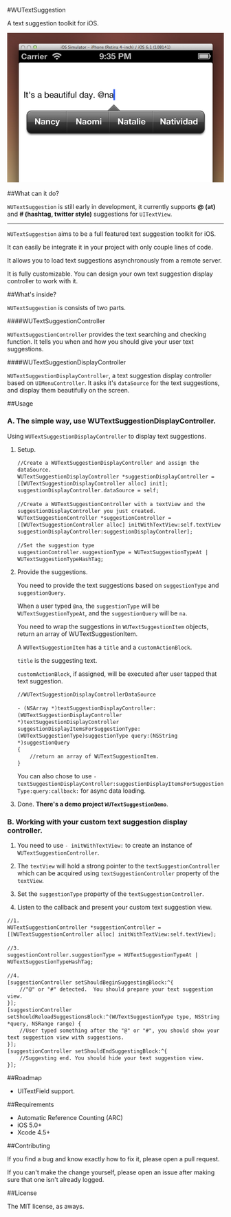 #WUTextSuggestion

A text suggestion toolkit for iOS.

![ScreenShot](Screenshots/screenshot.png)

##What can it do?

`WUTextSuggestion` is still early in development, it currently supports **@ (at)** and **\# (hashtag, twitter style)** suggestions for `UITextView`.

------

`WUTextSuggestion` aims to be a full featured text suggestion toolkit for iOS. 

It can easily be integrate it in your project with only couple lines of code.

It allows you to load text suggestions asynchronously from a remote server.

It is fully customizable. You can design your own text suggestion display controller to work with it.

##What's inside?

`WUTextSuggestion` is consists of two parts.

####WUTextSuggestionController

`WUTextSuggestionController` provides the text searching and checking function. It tells you when and how you should give your user text suggestions.

####WUTextSuggestionDisplayController

`WUTextSuggestionDisplayController`, a text suggestion display controller based on `UIMenuController`. It asks it's `dataSource` for the text suggestions, and display them beautifully on the screen.

##Usage

### A. The simple way, use WUTextSuggestionDisplayController.

Using `WUTextSuggestionDisplayController` to display text suggestions.

1. Setup.

	```
	//Create a WUTextSuggestionDisplayController and assign the dataSource.
	WUTextSuggestionDisplayController *suggestionDisplayController = [[WUTextSuggestionDisplayController alloc] init];
	suggestionDisplayController.dataSource = self;
	
	//Create a WUTextSuggestionController with a textView and the suggestionDisplayController you just created.
	WUTextSuggestionController *suggestionController = [[WUTextSuggestionController alloc] initWithTextView:self.textView suggestionDisplayController:suggestionDisplayController];
	
	//Set the suggestion type
	suggestionController.suggestionType = WUTextSuggestionTypeAt | WUTextSuggestionTypeHashTag;
	
	```

2. Provide the suggestions.

	You need to provide the text suggestions based on `suggestionType` and `suggestionQuery`.
	
	When a user typed `@na`, the `suggestionType` will be `WUTextSuggestionTypeAt`, and the `suggestionQuery` will be `na`.
	
	You need to wrap the suggestions in `WUTextSuggestionItem` objects, return an array of WUTextSuggestionItem.
	
	A `WUTextSuggestionItem` has a `title` and a `customActionBlock`. 
	
	`title` is the suggesting text. 
	
	`customActionBlock`, if assigned, will be executed after user tapped that text suggestion.
	
	```
	//WUTextSuggestionDisplayControllerDataSource
	
	- (NSArray *)textSuggestionDisplayController:(WUTextSuggestionDisplayController *)textSuggestionDisplayController suggestionDisplayItemsForSuggestionType:(WUTextSuggestionType)suggestionType query:(NSString *)suggestionQuery
	{
		//return an array of WUTextSuggestionItem.
	}
	
	```
	
	You can also chose to use `-textSuggestionDisplayController:suggestionDisplayItemsForSuggestionType:query:callback:` for async data loading.		
	
3. Done. **There's a demo project `WUTextSuggestionDemo`**.

### B. Working with your custom text suggestion display controller.

1. You need to use `- initWithTextView:` to create an instance of `WUTextSuggestionController`. 

2. The `textView` will hold a strong pointer to the `textSuggestionController` which can be acquired using `textSuggestionController` property of the `textView`.

3. Set the `suggestionType` property of the `textSuggestionController`.

4. Listen to the callback and present your custom text suggestion view.


```
//1.
WUTextSuggestionController *suggestionController = [[WUTextSuggestionController alloc] initWithTextView:self.textView];

//3.
suggestionController.suggestionType = WUTextSuggestionTypeAt | WUTextSuggestionTypeHashTag;

//4.
[suggestionController setShouldBeginSuggestingBlock:^{
	//"@" or "#" detected. 	You should prepare your text suggestion view.
}];
[suggestionController setShouldReloadSuggestionsBlock:^(WUTextSuggestionType type, NSString *query, NSRange range) {
	//User typed something after the "@" or "#", you should show your text suggestion view with suggestions.
}];
[suggestionController setShouldEndSuggestingBlock:^{
	//Suggesting end. You should hide your text suggestion view.
}];

```

##Roadmap

- UITextField support.

##Requirements

- Automatic Reference Counting (ARC)
- iOS 5.0+
- Xcode 4.5+

##Contributing

If you find a bug and know exactly how to fix it, please open a pull request.

If you can't make the change yourself, please open an issue after making sure that one isn't already logged.

##License

The MIT license, as aways.
